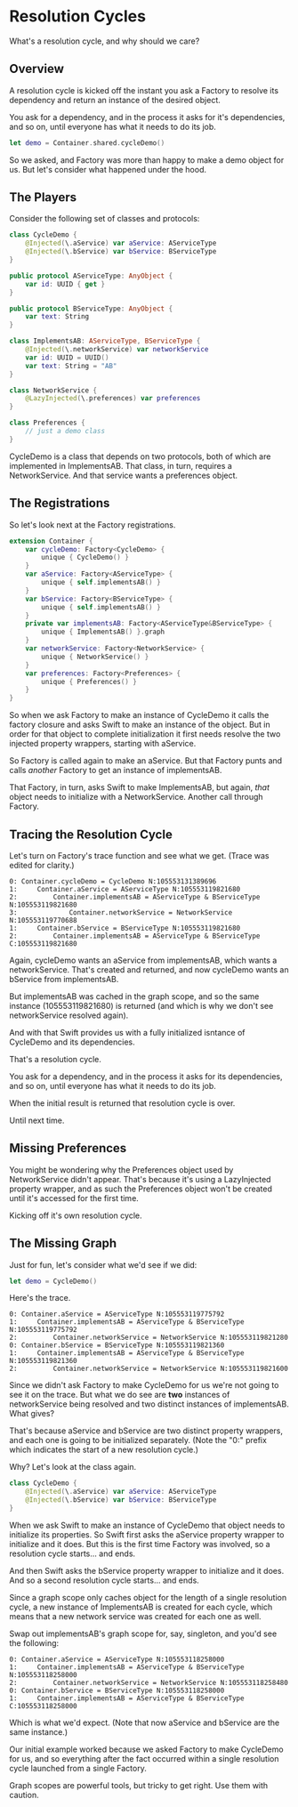 # Resolution Cycles

What's a resolution cycle, and why should we care?

## Overview

A resolution cycle is kicked off the instant you ask a Factory to resolve its dependency and return an instance of the desired object. 

You ask for a dependency, and in the process it asks for it's dependencies, and so on, until everyone has what it needs to do its job.

```swift
let demo = Container.shared.cycleDemo()
```
So we asked, and Factory was more than happy to make a demo object for us. But let's consider what happened under the hood.

## The Players

Consider the following set of classes and protocols:
```swift
class CycleDemo {
    @Injected(\.aService) var aService: AServiceType
    @Injected(\.bService) var bService: BServiceType
}

public protocol AServiceType: AnyObject {
    var id: UUID { get }
}

public protocol BServiceType: AnyObject {
    var text: String
}

class ImplementsAB: AServiceType, BServiceType {
    @Injected(\.networkService) var networkService
    var id: UUID = UUID()
    var text: String = "AB"
}

class NetworkService {
    @LazyInjected(\.preferences) var preferences
}

class Preferences {
    // just a demo class
}
```
CycleDemo is a class that depends on two protocols, both of which are implemented in ImplementsAB. That class, in turn, requires a NetworkService. And that service wants a preferences object.

## The Registrations

So let's look next at the Factory registrations.
```swift
extension Container {
    var cycleDemo: Factory<CycleDemo> {
        unique { CycleDemo() }
    }
    var aService: Factory<AServiceType> {
        unique { self.implementsAB() }
    }
    var bService: Factory<BServiceType> {
        unique { self.implementsAB() }
    }
    private var implementsAB: Factory<AServiceType&BServiceType> {
        unique { ImplementsAB() }.graph
    }
    var networkService: Factory<NetworkService> {
        unique { NetworkService() }
    }
    var preferences: Factory<Preferences> {
        unique { Preferences() }
    }
}
```

So when we ask Factory to make an instance of CycleDemo it calls the factory closure and asks Swift to make an instance of the object. But in order for that object to complete initialization it first needs resolve the two injected property wrappers, starting with aService.

So Factory is called again to make an aService. But that Factory punts and calls *another* Factory to get an instance of implementsAB.

That Factory, in turn, asks Swift to make ImplementsAB, but again, *that* object needs to initialize with a NetworkService. Another call through Factory.

## Tracing the Resolution Cycle

Let's turn on Factory's trace function and see what we get. (Trace was edited for clarity.)
```
0: Container.cycleDemo = CycleDemo N:105553131389696
1:     Container.aService = AServiceType N:105553119821680
2:         Container.implementsAB = AServiceType & BServiceType N:105553119821680
3:             Container.networkService = NetworkService N:105553119770688
1:     Container.bService = BServiceType N:105553119821680
2:         Container.implementsAB = AServiceType & BServiceType C:105553119821680
```
Again, cycleDemo wants an aService from implementsAB, which wants a networkService. That's created and returned, and now cycleDemo wants an bService from implementsAB. 

But implementsAB was cached in the graph scope, and so the same instance (105553119821680) is returned (and which is why we don't see networkService resolved again).

And with that Swift provides us with a fully initialized isntance of CycleDemo and its dependencies.

That's a resolution cycle.

You ask for a dependency, and in the process it asks for its dependencies, and so on, until everyone has what it needs to do its job.

When the initial result is returned that resolution cycle is over.

Until next time.

## Missing Preferences

You might be wondering why the Preferences object used by NetworkService didn't appear. That's because it's using a LazyInjected property wrapper, and as such the Preferences object won't be created until it's accessed for the first time.

Kicking off it's own resolution cycle.

## The Missing Graph

Just for fun, let's consider what we'd see if we did:
```swift
let demo = CycleDemo()
```
Here's the trace.
```
0: Container.aService = AServiceType N:105553119775792
1:     Container.implementsAB = AServiceType & BServiceType N:105553119775792
2:         Container.networkService = NetworkService N:105553119821280
0: Container.bService = BServiceType N:105553119821360
1:     Container.implementsAB = AServiceType & BServiceType N:105553119821360
2:         Container.networkService = NetworkService N:105553119821600
```
Since we didn't ask Factory to make CycleDemo for us we're not going to see it on the trace. But what we do see are **two** instances of networkService being resolved and two distinct instances of implementsAB. What gives?

That's because aService and bService are two distinct property wrappers, and each one is going to be initialized separately. (Note the "0:" prefix which indicates the start of a new resolution cycle.)

Why? Let's look at the class again.
```swift
class CycleDemo {
    @Injected(\.aService) var aService: AServiceType
    @Injected(\.bService) var bService: BServiceType
}
```
When we ask Swift to make an instance of CycleDemo that object needs to initialize its properties. So Swift first asks the aService property wrapper to initialize and it does. But this is the first time Factory was involved, so a resolution cycle starts... and ends.

And then Swift asks the bService property wrapper to initialize and it does. And so a second resolution cycle starts... and ends.

Since a graph scope only caches object for the length of a single resolution cycle, a new instance of ImplementsAB is created for each cycle, which means that a new network service was created for each one as well.

Swap out implementsAB's graph scope for, say, singleton, and you'd see the following:
```
0: Container.aService = AServiceType N:105553118258000
1:     Container.implementsAB = AServiceType & BServiceType N:105553118258000
2:         Container.networkService = NetworkService N:105553118258480
0: Container.bService = BServiceType N:105553118258000
1:     Container.implementsAB = AServiceType & BServiceType C:105553118258000
```
Which is what we'd expect.  (Note that now aService and bService are the same instance.)

Our initial example worked because we asked Factory to make CycleDemo for us, and so everything after the fact occurred within a single resolution cycle launched from a single Factory.

Graph scopes are powerful tools, but tricky to get right. Use them with caution.
